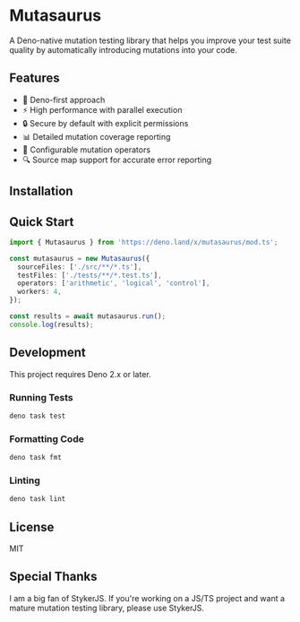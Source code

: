 # Mutasaurus

A Deno-native mutation testing library that helps you improve your test suite quality by
automatically introducing mutations into your code.

## Features

- 🦕 Deno-first approach
- ⚡ High performance with parallel execution
- 🔒 Secure by default with explicit permissions
- 📊 Detailed mutation coverage reporting
- 🎯 Configurable mutation operators
- 🔍 Source map support for accurate error reporting

## Installation

## Quick Start

```typescript
import { Mutasaurus } from 'https://deno.land/x/mutasaurus/mod.ts';

const mutasaurus = new Mutasaurus({
  sourceFiles: ['./src/**/*.ts'],
  testFiles: ['./tests/**/*.test.ts'],
  operators: ['arithmetic', 'logical', 'control'],
  workers: 4,
});

const results = await mutasaurus.run();
console.log(results);
```

## Development

This project requires Deno 2.x or later.

### Running Tests

```bash
deno task test
```

### Formatting Code

```bash
deno task fmt
```

### Linting

```bash
deno task lint
```

## License

MIT

## Special Thanks

I am a big fan of StykerJS. If you're working on a JS/TS project and want a mature mutation testing
library, please use StykerJS.
